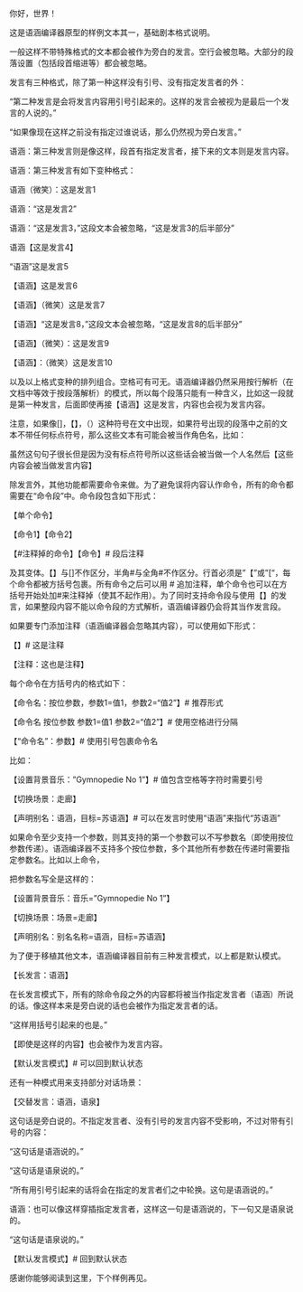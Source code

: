 你好，世界！

这是语涵编译器原型的样例文本其一，基础剧本格式说明。

一般这样不带特殊格式的文本都会被作为旁白的发言。空行会被忽略。大部分的段落设置（包括段首缩进等）都会被忽略。

发言有三种格式，除了第一种这样没有引号、没有指定发言者的外：

“第二种发言是会将发言内容用引号引起来的。这样的发言会被视为是最后一个发言的人说的。”

“如果像现在这样之前没有指定过谁说话，那么仍然视为旁白发言。”

语涵：第三种发言则是像这样，段首有指定发言者，接下来的文本则是发言内容。

语涵：第三种发言有如下变种格式：

语涵（微笑）：这是发言1

语涵：“这是发言2”

语涵：“这是发言3，”这段文本会被忽略，“这是发言3的后半部分”

语涵【这是发言4】

“语涵”这是发言5

【语涵】这是发言6

【语涵】（微笑）这是发言7

【语涵】“这是发言8，”这段文本会被忽略，“这是发言8的后半部分”

【语涵】（微笑）：这是发言9

【语涵】：（微笑）这是发言10

以及以上格式变种的排列组合。空格可有可无。语涵编译器仍然采用按行解析（在文档中等效于按段落解析）的模式，所以每个段落只能有一种含义，比如这一段就是第一种发言，后面即使再接【语涵】这是发言，内容也会视为发言内容。

注意，如果像[]，【】，（）这种符号在文中出现，如果符号出现的段落中之前的文本不带任何标点符号，那么这些文本有可能会被当作角色名，比如：

虽然这句句子很长但是因为没有标点符号所以这些话会被当做一个人名然后【这些内容会被当做发言内容】

除发言外，其他功能都需要命令来做。为了避免误将内容认作命令，所有的命令都需要在“命令段”中。命令段包含如下形式：

【单个命令】

【命令1】【命令2】

【#注释掉的命令】【命令】# 段后注释

及其变体。【】与[]不作区分，半角#与全角#不作区分。行首必须是”【”或”[“，每个命令都被方括号包裹。所有命令之后可以用 # 追加注释，单个命令也可以在方括号开始处加#来注释掉（使其不起作用）。为了同时支持命令段与使用【】的发言，如果整段内容不能以命令段的方式解析，语涵编译器仍会将其当作发言段。

如果要专门添加注释（语涵编译器会忽略其内容），可以使用如下形式：

【】# 这是注释

【注释：这也是注释】

每个命令在方括号内的格式如下：

【命令名：按位参数，参数1=值1，参数2=“值2”】# 推荐形式

【命令名  按位参数  参数1=值1  参数2=“值2”】# 使用空格进行分隔

【“命令名”：参数】# 使用引号包裹命令名

比如：

【设置背景音乐：”Gymnopedie No 1”】# 值包含空格等字符时需要引号

【切换场景：走廊】

【声明别名：语涵，目标=苏语涵】# 可以在发言时使用“语涵”来指代“苏语涵”


如果命令至少支持一个参数，则其支持的第一个参数可以不写参数名（即使用按位参数传递）。语涵编译器不支持多个按位参数，多个其他所有参数在传递时需要指定参数名。比如以上命令，

把参数名写全是这样的：

【设置背景音乐：音乐=”Gymnopedie No 1”】

【切换场景：场景=走廊】

【声明别名：别名名称=语涵，目标=苏语涵】


为了便于移植其他文本，语涵编译器目前有三种发言模式，以上都是默认模式。

【长发言：语涵】

在长发言模式下，所有的除命令段之外的内容都将被当作指定发言者（语涵）所说的话。像这样本来是旁白说的话也会被作为指定发言者的话。

“这样用括号引起来的也是。”

【即使是这样的内容】也会被作为发言内容。

【默认发言模式】# 可以回到默认状态

还有一种模式用来支持部分对话场景：

【交替发言：语涵，语泉】

这句话是旁白说的。不指定发言者、没有引号的发言内容不受影响，不过对带有引号的内容：

“这句话是语涵说的。”

“这句话是语泉说的。”

“所有用引号引起来的话将会在指定的发言者们之中轮换。这句是语涵说的。”

语涵：也可以像这样穿插指定发言者，这样这一句是语涵说的，下一句又是语泉说的。

“这句话是语泉说的。”

【默认发言模式】# 回到默认状态

感谢你能够阅读到这里，下个样例再见。

